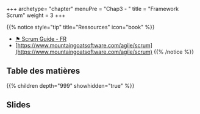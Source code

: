 +++
archetype= "chapter"
menuPre = "Chap3 - "
title = "Framework Scrum"
weight = 3
+++

{{% notice style="tip" title="Ressources" icon="book" %}}
- [⚑ Scrum Guide - FR](https://scrumguides.org/docs/scrumguide/v2020/2020-Scrum-Guide-French.pdf)
- [https://www.mountaingoatsoftware.com/agile/scrum](https://www.mountaingoatsoftware.com/agile/scrum)
{{% /notice %}}

## Table des matières
{{% children depth="999" showhidden="true" %}}

## Slides

